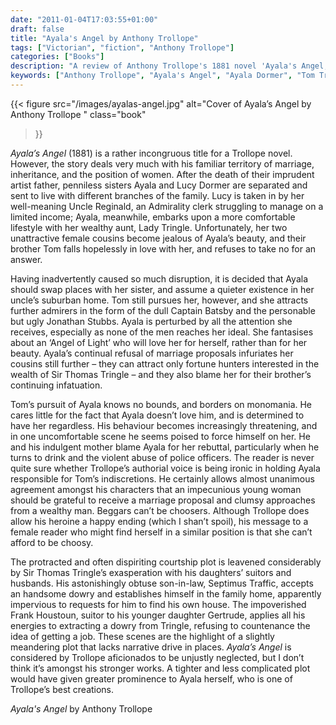 ```yaml
---
date: "2011-01-04T17:03:55+01:00"
draft: false
title: "Ayala's Angel by Anthony Trollope"
tags: ["Victorian", "fiction", "Anthony Trollope"]
categories: ["Books"]
description: "A review of Anthony Trollope's 1881 novel 'Ayala's Angel,' following sisters Ayala and Lucy Dormer's different fates after their father's death. Discover Ayala's struggle with unwanted suitors, including the persistent Tom Tringle, while searching for her ideal 'Angel of Light.'"
keywords: ["Anthony Trollope", "Ayala's Angel", "Ayala Dormer", "Tom Tringle", "Angel of Light", "marriage proposals", "Victorian courtship", "women's choices"]
---
```


{{< figure
  src="/images/ayalas-angel.jpg"
  alt="Cover of Ayala’s Angel by Anthony Trollope "
  class="book"
>}}

_Ayala’s Angel_ (1881) is a rather incongruous title for a Trollope novel. However, the story deals very much with his familiar territory of marriage, inheritance, and the position of women. After the death of their imprudent artist father, penniless sisters Ayala and Lucy Dormer are separated and sent to live with different branches of the family. Lucy is taken in by her well-meaning Uncle Reginald, an Admirality clerk struggling to manage on a limited income; Ayala, meanwhile, embarks upon a more comfortable lifestyle with her wealthy aunt, Lady Tringle. Unfortunately, her two unattractive female cousins become jealous of Ayala’s beauty, and their brother Tom falls hopelessly in love with her, and refuses to take no for an answer.

Having inadvertently caused so much disruption, it is decided that Ayala should swap places with her sister, and assume a quieter existence in her uncle’s suburban home. Tom still pursues her, however, and she attracts further admirers in the form of the dull Captain Batsby and the personable but ugly Jonathan Stubbs. Ayala is perturbed by all the attention she receives, especially as none of the men reaches her ideal. She fantasises about an ‘Angel of Light’ who will love her for herself, rather than for her beauty. Ayala’s continual refusal of marriage proposals infuriates her cousins still further – they can attract only fortune hunters interested in the wealth of Sir Thomas Tringle – and they also blame her for their brother’s continuing infatuation.

Tom’s pursuit of Ayala knows no bounds, and borders on monomania. He cares little for the fact that Ayala doesn’t love him, and is determined to have her regardless. His behaviour becomes increasingly threatening, and in one uncomfortable scene he seems poised to force himself on her. He and his indulgent mother blame Ayala for her rebuttal, particularly when he turns to drink and the violent abuse of police officers. The reader is never quite sure whether Trollope’s authorial voice is being ironic in holding Ayala responsible for Tom’s indiscretions. He certainly allows almost unanimous agreement amongst his characters that an impecunious young woman should be grateful to receive a marriage proposal and clumsy approaches from a wealthy man. Beggars can’t be choosers. Although Trollope does allow his heroine a happy ending (which I shan’t spoil), his message to a female reader who might find herself in a similar position is that she can’t afford to be choosy.

The protracted and often dispiriting courtship plot is leavened considerably by Sir Thomas Tringle’s exasperation with his daughters’ suitors and husbands. His astonishingly obtuse son-in-law, Septimus Traffic, accepts an handsome dowry and establishes himself in the family home, apparently impervious to requests for him to find his own house. The impoverished Frank Houstoun, suitor to his younger daughter Gertrude, applies all his energies to extracting a dowry from Tringle, refusing to countenance the idea of getting a job. These  scenes are the highlight of a slightly meandering plot that lacks narrative drive in places. _Ayala’s Angel_ is considered by Trollope aficionados to be unjustly neglected, but I don’t think it’s amongst his stronger works. A tighter and less complicated plot would have given greater prominence to Ayala herself, who is one of Trollope’s best creations.

_Ayala's Angel_ by Anthony Trollope